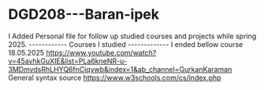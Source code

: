 # DGD208---Baran-ipek

I Added Personal file for follow up studied  courses and projects while spring 2025. 
------------ Courses I studied -------------
I ended bellow course 18.05.2025
https://www.youtube.com/watch?v=45avhkGuXIE&list=PLa6kneNR-u-3MDmvdsRhLHYQ6fnCiqywb&index=1&ab_channel=GurkanKaraman
General syntax source
https://www.w3schools.com/cs/index.php
